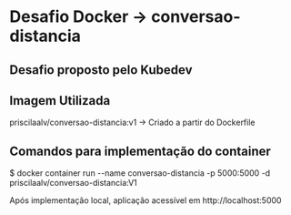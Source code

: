 # Desafio Docker -> conversao-distancia
## Desafio proposto pelo Kubedev

## Imagem Utilizada
priscilaalv/conversao-distancia:v1 -> Criado a partir do Dockerfile

## Comandos para implementação do container
$ docker container run --name conversao-distancia -p 5000:5000 -d priscilaalv/conversao-distancia:V1

Após implementação local, aplicação acessível em http://localhost:5000